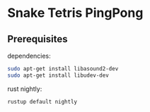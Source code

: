 # Snake Tetris PingPong

## Prerequisites

dependencies:

```sh
sudo apt-get install libasound2-dev
sudo apt-get install libudev-dev
```

rust nightly:

```sh
rustup default nightly
```
